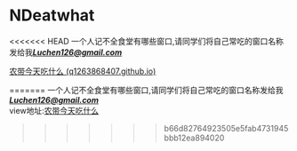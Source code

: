 # NDeatwhat
<<<<<<< HEAD
一个人记不全食堂有哪些窗口,请同学们将自己常吃的窗口名称发给我***Luchen126@gmail.com***

[农带今天吃什么 (q1263868407.github.io)](https://q1263868407.github.io/NDeatwhat/)

=======
一个人记不全食堂有哪些窗口,请同学们将自己常吃的窗口名称发给我***Luchen126@gmail.com*** <br />
view地址:[农带今天吃什么](https://q1263868407.github.io/NDeatwhat/)
>>>>>>> b66d82764923505e5fab4731945bbb12ea894020
